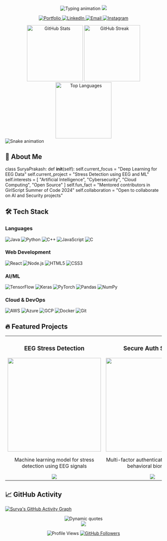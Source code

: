 <!-- Dynamic Animated Header -->
<div align="center">
  <img src="https://readme-typing-svg.herokuapp.com?font=Fira+Code&weight=600&size=28&duration=4000&pause=1000&color=0E75B6&center=true&vCenter=true&width=600&height=80&lines=Hello+World!+👋;I'm+Surya+Prakash+Subudhiray;AI+Engineer+%7C+Security+Enthusiast;Building+Intelligent+Systems" alt="Typing animation" />
  
  <img src="https://capsule-render.vercel.app/api?type=waving&color=0:0e75b6,100:4b0082&height=180&section=header&fontSize=40&fontColor=ffffff&animation=twinkling" />
</div>

<!-- Social Links with Hover Effects -->
<p align="center">
  <a href="https://suryaabyss.github.io/" target="_blank">
    <img src="https://img.shields.io/badge/Portfolio-%23000000.svg?style=for-the-badge&logo=vercel&logoColor=white" alt="Portfolio" />
  </a>
  <a href="https://www.linkedin.com/in/suryaprakash18/" target="_blank">
    <img src="https://img.shields.io/badge/LinkedIn-0A66C2.svg?style=for-the-badge&logo=linkedin&logoColor=white" alt="LinkedIn" />
  </a>
  <a href="mailto:suryaprakash907y@gmail.com">
    <img src="https://img.shields.io/badge/Email-EA4335.svg?style=for-the-badge&logo=gmail&logoColor=white" alt="Email" />
  </a>
  <a href="https://www.instagram.com/whois_.surya/" target="_blank">
    <img src="https://img.shields.io/badge/Instagram-E4405F.svg?style=for-the-badge&logo=instagram&logoColor=white" alt="Instagram" />
  </a>
</p>

<!-- GitHub Stats Cards -->
<div align="center">
  <img height="180em" src="https://github-readme-stats.vercel.app/api?username=SuryaAbyss&show_icons=true&theme=algolia&include_all_commits=true&count_private=true&hide_border=true&bg_color=00000000" alt="GitHub Stats" />
  <img height="180em" src="https://github-readme-streak-stats.herokuapp.com/?user=SuryaAbyss&theme=algolia&hide_border=true&background=00000000" alt="GitHub Streak" />
  <img height="180em" src="https://github-readme-stats.vercel.app/api/top-langs/?username=SuryaAbyss&layout=compact&theme=algolia&hide_border=true&bg_color=00000000" alt="Top Languages" />
</div>

<!-- Animated Divider -->
<img src="https://raw.githubusercontent.com/SuryaAbyss/SuryaAbyss/output/github-contribution-grid-snake.svg" alt="Snake animation" />

<!-- About Me Section -->
## 🚀 About Me

class SuryaPrakash:
    def __init__(self):
        self.current_focus = "Deep Learning for EEG Data"
        self.current_project = "Stress Detection using EEG and ML"
        self.interests = [
            "Artificial Intelligence",
            "Cybersecurity",
            "Cloud Computing",
            "Open Source"
        ]
        self.fun_fact = "Mentored contributors in GirlScript Summer of Code 2024"
        self.collaboration = "Open to collaborate on AI and Security projects"

<!-- Tech Stack with Progress Bars -->
## 🛠️ Tech Stack

### Languages
![Java](https://img.shields.io/badge/Java-ED8B00?style=for-the-badge&logo=openjdk&logoColor=white)
![Python](https://img.shields.io/badge/Python-3776AB?style=for-the-badge&logo=python&logoColor=white)
![C++](https://img.shields.io/badge/C++-00599C?style=for-the-badge&logo=c%2B%2B&logoColor=white)
![JavaScript](https://img.shields.io/badge/JavaScript-F7DF1E?style=for-the-badge&logo=javascript&logoColor=black)
![C](https://img.shields.io/badge/C-A8B9CC?style=for-the-badge&logo=c&logoColor=black)

### Web Development
![React](https://img.shields.io/badge/React-61DAFB?style=for-the-badge&logo=react&logoColor=black)
![Node.js](https://img.shields.io/badge/Node.js-339933?style=for-the-badge&logo=nodedotjs&logoColor=white)
![HTML5](https://img.shields.io/badge/HTML5-E34F26?style=for-the-badge&logo=html5&logoColor=white)
![CSS3](https://img.shields.io/badge/CSS3-1572B6?style=for-the-badge&logo=css3&logoColor=white)

### AI/ML
![TensorFlow](https://img.shields.io/badge/TensorFlow-FF6F00?style=for-the-badge&logo=tensorflow&logoColor=white)
![Keras](https://img.shields.io/badge/Keras-D00000?style=for-the-badge&logo=keras&logoColor=white)
![PyTorch](https://img.shields.io/badge/PyTorch-EE4C2C?style=for-the-badge&logo=pytorch&logoColor=white)
![Pandas](https://img.shields.io/badge/Pandas-150458?style=for-the-badge&logo=pandas&logoColor=white)
![NumPy](https://img.shields.io/badge/NumPy-013243?style=for-the-badge&logo=numpy&logoColor=white)

### Cloud & DevOps
![AWS](https://img.shields.io/badge/AWS-232F3E?style=for-the-badge&logo=amazonaws&logoColor=white)
![Azure](https://img.shields.io/badge/Azure-0089D6?style=for-the-badge&logo=microsoftazure&logoColor=white)
![GCP](https://img.shields.io/badge/GCP-4285F4?style=for-the-badge&logo=googlecloud&logoColor=white)
![Docker](https://img.shields.io/badge/Docker-2496ED?style=for-the-badge&logo=docker&logoColor=white)
![Git](https://img.shields.io/badge/Git-F05032?style=for-the-badge&logo=git&logoColor=white)

<!-- Projects Section -->
## 🔥 Featured Projects

<table>
  <tr>
    <td width="50%">
      <h3 align="center">EEG Stress Detection</h3>
      <div align="center">
        <img src="https://media.giphy.com/media/v1.Y2lkPTc5MGI3NjExcGJjY3J0dWJ2Y3F0d3F3bXJqY2h3d2R2eXh1a3V1dG5xZ3J2bGt1eSZlcD12MV9pbnRlcm5hbF9naWZfYnlfaWQmY3Q9Zw/3o7qE1YN7aBOFPRw8E/giphy.gif" width="300"/>
        <p>Machine learning model for stress detection using EEG signals</p>
        <a href="#"><img src="https://img.shields.io/badge/View_Project-0E75B6?style=for-the-badge" /></a>
      </div>
    </td>
    <td width="50%">
      <h3 align="center">Secure Auth System</h3>
      <div align="center">
        <img src="https://media.giphy.com/media/v1.Y2lkPTc5MGI3NjExdWJxZGJ3d3Z1bGQ0a2RqZ3V5dWJqZ3V5dWJqZ3V5dWJqZ3V5dWJqZ3V5dSZlcD12MV9pbnRlcm5hbF9naWZfYnlfaWQmY3Q9Zw/L1R1tvI9svkIWwpVYr/giphy.gif" width="300"/>
        <p>Multi-factor authentication system with behavioral biometrics</p>
        <a href="#"><img src="https://img.shields.io/badge/View_Project-0E75B6?style=for-the-badge" /></a>
      </div>
    </td>
  </tr>
</table>

<!-- GitHub Activity Graph -->
## 📈 GitHub Activity
[![Surya's GitHub Activity Graph](https://activity-graph.herokuapp.com/graph?username=SuryaAbyss&theme=react-dark&hide_border=true&area=true)](https://github.com/ashutosh00710/github-readme-activity-graph)

<!-- Dynamic Quote -->
<div align="center">
  <img src="https://readme-typing-svg.herokuapp.com?font=Fira+Code&size=16&duration=4000&pause=1000&color=0E75B6&center=true&vCenter=true&width=600&lines=Building+the+future+with+code+and+creativity;Turning+ideas+into+impactful+digital+solutions;Passionate+about+AI%2C+Security%2C+and+Open+Source" alt="Dynamic quotes" />
</div>

<!-- Footer -->
<div align="center">
  <img src="https://capsule-render.vercel.app/api?type=waving&color=0:4b0082,100:0e75b6&height=120&section=footer&animation=twinkling" />
  
  <p> 
    <img src="https://komarev.com/ghpvc/?username=SuryaAbyss&label=Profile+Views&color=0e75b6&style=flat" alt="Profile Views" />
    <a href="https://github.com/SuryaAbyss?tab=followers">
      <img src="https://img.shields.io/github/followers/SuryaAbyss?label=Followers&style=social" alt="GitHub Followers" />
    </a>
  </p>
</div>
